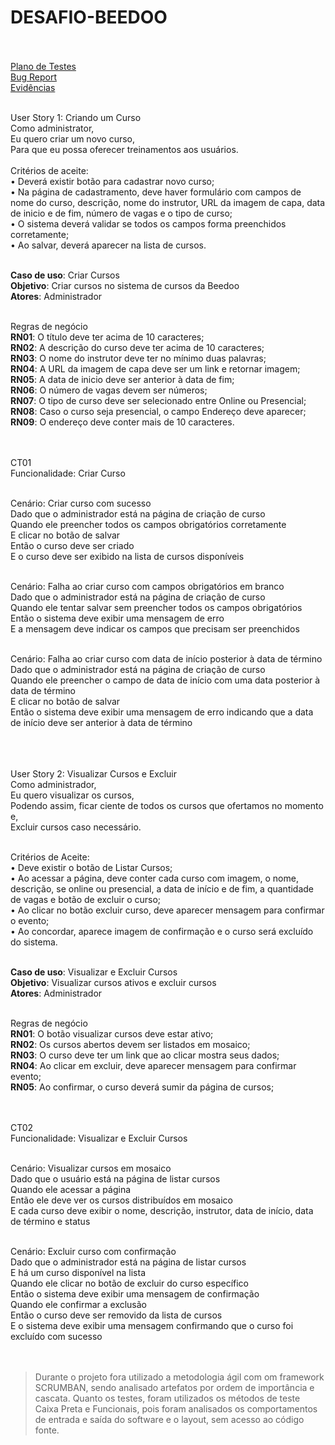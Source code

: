 # DESAFIO-BEEDOO<br><br>

[Plano de Testes](https://docs.google.com/spreadsheets/d/1w5yE3EWMGonjFGHuVk9z16AMYCi-kO6GkLVTQcBrsPc/edit?usp=sharing)<br>
[Bug Report](https://docs.google.com/spreadsheets/d/1slf5BBF518bXavaUtJ-q-lfvjbDRnR0buGHS7Mot_Ow/edit?usp=sharing)<br>
[Evidências](https://drive.google.com/drive/folders/1sfqNiMeHx_j6LVvvlyN9GBWGZlOdDCjo?usp=sharing)<br><br>

User Story 1: Criando um Curso<br>
Como administrator,<br>
Eu quero criar um novo curso,<br>
Para que eu possa oferecer treinamentos aos usuários.<br>
<br>
Critérios de aceite:<br>
•	Deverá existir botão para cadastrar novo curso;<br>
•	Na página de cadastramento, deve haver formulário com campos de nome do curso, descrição, nome do instrutor, URL da imagem de capa, data de inicio e de fim, número de vagas e o tipo de curso;<br>
•	O sistema deverá validar se todos os campos forma preenchidos corretamente;<br>
•	Ao salvar, deverá aparecer na lista de cursos.<br><br>

**Caso de uso**:	Criar Cursos<br>
**Objetivo**:	Criar cursos no sistema de cursos da Beedoo<br>
**Atores**:	Administrador<br><br>


 Regras de negócio  	 <br>
**RN01**: O título deve ter acima de 10 caracteres;<br>
**RN02**: A descrição do curso deve ter acima de 10 caracteres;<br>
**RN03**: O nome do instrutor deve ter no mínimo duas palavras;<br>
**RN04**: A URL da imagem de capa deve ser um link e retornar imagem;<br>
**RN05**: A data de inicio deve ser anterior à data de fim;<br>
**RN06**: O número de vagas devem ser números;<br>
**RN07**: O tipo de curso deve ser selecionado entre Online ou Presencial;<br>
**RN08**: Caso o curso seja presencial, o campo Endereço deve aparecer;<br>
**RN09**: O endereço deve conter mais de 10 caracteres.<br><br><br>



CT01<br>
Funcionalidade: Criar Curso<br><br>

  Cenário: Criar curso com sucesso<br>
    Dado que o administrador está na página de criação de curso<br>
    Quando ele preencher todos os campos obrigatórios corretamente<br>
    E clicar no botão de salvar<br>
    Então o curso deve ser criado<br>
    E o curso deve ser exibido na lista de cursos disponíveis<br><br>

  Cenário: Falha ao criar curso com campos obrigatórios em branco<br>
    Dado que o administrador está na página de criação de curso<br>
    Quando ele tentar salvar sem preencher todos os campos obrigatórios<br>
    Então o sistema deve exibir uma mensagem de erro<br>
    E a mensagem deve indicar os campos que precisam ser preenchidos<br><br>

  Cenário: Falha ao criar curso com data de início posterior à data de término<br>
    Dado que o administrador está na página de criação de curso<br>
    Quando ele preencher o campo de data de início com uma data posterior à data de término<br>
    E clicar no botão de salvar<br>
    Então o sistema deve exibir uma mensagem de erro indicando que a data de início deve ser anterior à data de término<br><br><br>




<br>
User Story 2: Visualizar Cursos e Excluir<br>
Como administrador,<br>
Eu quero visualizar os cursos,<br>
Podendo assim, ficar ciente de todos os cursos que ofertamos no momento e,<br>
Excluir cursos caso necessário.<br><br>

Critérios de Aceite:<br>
•	Deve existir o botão de Listar Cursos;<br>
•	Ao acessar a página, deve conter cada curso com imagem, o nome, descrição, se online ou presencial, a data de início e de fim, a quantidade de vagas e botão de excluir o curso;<br>
•	Ao clicar no botão excluir curso, deve aparecer mensagem para confirmar o evento;<br>
•	Ao concordar, aparece imagem de confirmação e o curso será excluído do sistema.
<br><br>

**Caso de uso**:	Visualizar e Excluir Cursos<br>
**Objetivo**:	Visualizar cursos ativos e excluir cursos<br>
**Atores**:	Administrador<br><br>



 Regras de negócio  	<br> 
**RN01**: O botão visualizar cursos deve estar ativo;<br>
**RN02**: Os cursos abertos devem ser listados em mosaico;<br>
**RN03**: O curso deve ter um link que ao clicar mostra seus dados;<br>
**RN04**: Ao clicar em excluir, deve aparecer mensagem para confirmar evento;<br>
**RN05**: Ao confirmar, o curso deverá sumir da página de cursos;<br><br><br>





CT02<br>
Funcionalidade: Visualizar e Excluir Cursos<br><br>

  Cenário: Visualizar cursos em mosaico<br>
    Dado que o usuário está na página de listar cursos<br>
    Quando ele acessar a página<br>
    Então ele deve ver os cursos distribuídos em mosaico<br>
    E cada curso deve exibir o nome, descrição, instrutor, data de início, data de término e status<br><br>

  Cenário: Excluir curso com confirmação<br>
    Dado que o administrador está na página de listar cursos<br>
    E há um curso disponível na lista<br>
    Quando ele clicar no botão de excluir do curso específico<br>
    Então o sistema deve exibir uma mensagem de confirmação<br>
    Quando ele confirmar a exclusão<br>
    Então o curso deve ser removido da lista de cursos<br>
    E o sistema deve exibir uma mensagem confirmando que o curso foi excluído com sucesso<br><br><br>

   >Durante o projeto fora utilizado a metodologia ágil com om framework SCRUMBAN, sendo analisado artefatos por ordem de importância e cascata. Quanto os testes, foram utilizados os métodos de teste Caixa Preta e Funcionais, pois foram analisados os comportamentos de entrada e saída do software e o layout, sem acesso ao código fonte.
